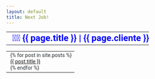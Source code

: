 ```yaml
---
layout: default
title: Next Job!
---
```

<table align="center" class="heading_block block-4" width="100%" border="0" cellpadding="10" cellspacing="0" role="presentation" style="mso-table-lspace: 0pt; mso-table-rspace: 0pt;">
 <tr>
  <td style="display: flex; justify-content: center; align-items: center; position: relative; width: 100%;">
   <h2 align="center" style="margin: 0 auto; color: #00f; direction: ltr; font-family: 'Roboto', Tahoma, Verdana, Segoe, sans-serif; font-size: 24px; font-weight: 700; letter-spacing: normal; line-height: 1.2; text-align: center; mso-line-height-alt: 29px;">
    <span class="tinyMce-placeholder" style="word-break: break-word;">🔴🔵 {{ page.title }} | {{ page.cliente }}</span>
   </h2>
  </td>
 </tr>
</table>
<table align="center" class="list_block block-6" width="100%" border="0" cellpadding="10" cellspacing="0" role="presentation" style="mso-table-lspace: 0pt; mso-table-rspace: 0pt; word-break: break-word; color: #292f33; direction: ltr; font-family: 'Roboto', Tahoma, Verdana, Segoe, sans-serif; font-size: 14px; font-weight: 400; letter-spacing: 0px; line-height: 1.2; text-align: left; mso-line-height-alt: 17px;">
 <tr>
  <td class="pad">
   <div style="margin-left:-20px">
    <ul style="margin-top: 0; margin-bottom: 0; list-style-type: revert;">
     {% for post in site.posts %}<li style="Margin: 0 0 0 0;"><a href="{{ post.url }}">{{ post.title }}</a></li>{% endfor %}
     <!--<li style="Margin: 0 0 0 0;">Esta é uma lista não ordenada</li>-->
    </ul>
   </div>
  </td>
 </tr>
</table>
